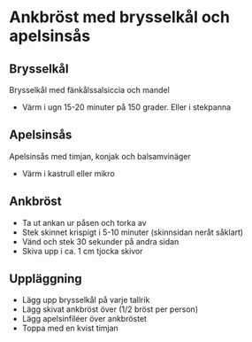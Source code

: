 # Ankbröst med brysselkål och apelsinsås

## Brysselkål

Brysselkål med fänkålssalsiccia och mandel

- Värm i ugn 15-20 minuter på 150 grader. Eller i stekpanna

## Apelsinsås

Apelsinsås med timjan, konjak och balsamvinäger

- Värm i kastrull eller mikro

## Ankbröst

- Ta ut ankan ur påsen och torka av
- Stek skinnet krispigt i 5-10 minuter (skinnsidan neråt såklart)
- Vänd och stek 30 sekunder på andra sidan
- Skiva upp i ca. 1 cm tjocka skivor

## Uppläggning

- Lägg upp brysselkål på varje tallrik
- Lägg skivat ankbröst över (1/2 bröst per person)
- Lägg apelsinfiléer över ankbröstet
- Toppa med en kvist timjan